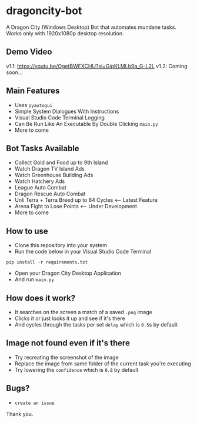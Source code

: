 # dragoncity-bot

A Dragon City (Windows Desktop) Bot that automates mundane tasks. Works only with 1920x1080p desktop resolution.

## Demo Video

v1.1: https://youtu.be/OgetBWFXCHU?si=GipKLMLb9a_G-L2L 
v1.2: Coming soon...

## Main Features

- Uses `pyautogui`
- Simple System Dialogues With Instructions
- Visual Studio Code Terminal Logging
- Can Be Run Like An Executable By Double Clicking `main.py`
- More to come

## Bot Tasks Available

- Collect Gold and Food up to 9th Island
- Watch Dragon TV Island Ads
- Watch Greenhouse Building Ads
- Watch Hatchery Ads
- League Auto Combat
- Dragon Rescue Auto Combat
- Unli Terra + Terra Breed up to 64 Cycles <-- Latest Feature
- Arena Fight to Lose Points <-- Under Development
- More to come

## How to use

- Clone this repository into your system
- Run the code below in your Visual Studio Code Terminal

```shell
pip install -r requirements.txt
```

- Open your Dragon City Desktop Application
- And run `main.py`

## How does it work?

- It searches on the screen a match of a saved `.png` image
- Clicks it or just looks it up and see if it's there
- And cycles through the tasks per set `delay` which is `0.5`s by default

## Image not found even if it's there

- Try recreating the screenshot of the image
- Replace the image from same folder of the current task you're executing
- Try lowering the `confidence` which is `0.8` by default

## Bugs?

- `create an issue`

Thank you.
